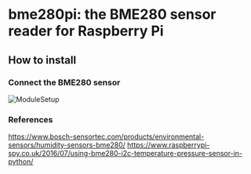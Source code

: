 # bme280pi: the BME280 sensor reader for Raspberry Pi


## How to install

### Connect the BME280 sensor

![ModuleSetup](https://www.raspberrypi-spy.co.uk/wp-content/uploads/2016/07/BME280-Module-Setup.png)
### References

https://www.bosch-sensortec.com/products/environmental-sensors/humidity-sensors-bme280/
https://www.raspberrypi-spy.co.uk/2016/07/using-bme280-i2c-temperature-pressure-sensor-in-python/


